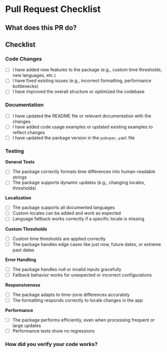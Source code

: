 # Pull Request Checklist

## What does this PR do?

<!-- **Please provide a clear and concise description of the changes in this PR.** Example: -->

<!--

- Adds/improves functionality for localized time-ago formatting
- Fixes bugs or issues
- Adds new features like custom time thresholds, additional languages, etc.
- Optimizes performance or enhances accessibility

-->

## **Checklist**

### Code Changes
- [ ] I have added new features to the package (e.g., custom time thresholds, new languages, etc.)
- [ ] I have fixed existing issues (e.g., incorrect formatting, performance bottlenecks)
- [ ] I have improved the overall structure or optimized the codebase

### Documentation
- [ ] I have updated the README file or relevant documentation with the changes
- [ ] I have added code usage examples or updated existing examples to reflect changes
- [ ] I have updated the package version in the `pubspec.yaml` file

### Testing

**General Tests**
- [ ] The package correctly formats time differences into human-readable strings
- [ ] The package supports dynamic updates (e.g., changing locales, thresholds)

**Localization**
- [ ] The package supports all documented languages
- [ ] Custom locales can be added and work as expected
- [ ] Language fallback works correctly if a specific locale is missing

**Custom Thresholds**
- [ ] Custom time thresholds are applied correctly
- [ ] The package handles edge cases like just now, future dates, or extreme past dates

**Error Handling**
- [ ] The package handles null or invalid inputs gracefully
- [ ] Fallback behavior works for unexpected or incorrect configurations

**Responsiveness**
- [ ] The package adapts to time-zone differences accurately
- [ ] The formatting responds correctly to locale changes in the app

**Performance**
- [ ] The package performs efficiently, even when processing frequent or large updates
- [ ] Performance tests show no regressions

### How did you verify your code works?

<!-- **Please explain how you tested the code changes.** Example: -->

<!--

- I have written unit tests covering the new features
- I ran manual tests to verify time formatting for different locales and thresholds
- I tested with various configurations (custom thresholds, language overrides)
- All tests pass locally (`flutter test`)

-->
